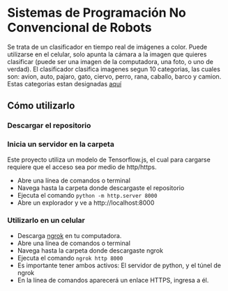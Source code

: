 # Sistemas de Programación No Convencional de Robots

Se trata de un clasificador en tiempo real de imágenes a color. Puede utilizarse en el celular, solo apunta la cámara a la imagen que quieres clasificar (puede ser una imagen de la computadora, una foto, o uno de verdad).
El clasificador clasifica imagenes segun 10 categorias, las cuales son: avion, auto, pajaro, gato, ciervo, perro, rana, caballo, barco y camion. Estas categorias estan designadas [aquí]([https://www.cs.toronto.edu/~kriz/cifar.html])


## Cómo utilizarlo

### Descargar el repositorio

### Inicia un servidor en la carpeta
Este proyecto utiliza un modelo de Tensorflow.js, el cual para cargarse requiere que el acceso sea por medio de http/https.
- Abre una línea de comandos o terminal
- Navega hasta la carpeta donde descargaste el repositorio
- Ejecuta el comando `python -m http.server 8000`
- Abre un explorador y ve a http://localhost:8000

### Utilizarlo en un celular
- Descarga [ngrok]([https://ngrok.com/]) en tu computadora.
- Abre una línea de comandos o terminal
- Navega hasta la carpeta donde descargaste ngrok
- Ejecuta el comando `ngrok http 8000`
- Es importante tener ambos activos: El servidor de python, y el túnel de ngrok
- En la línea de comandos aparecerá un enlace HTTPS, ingresa a él.

